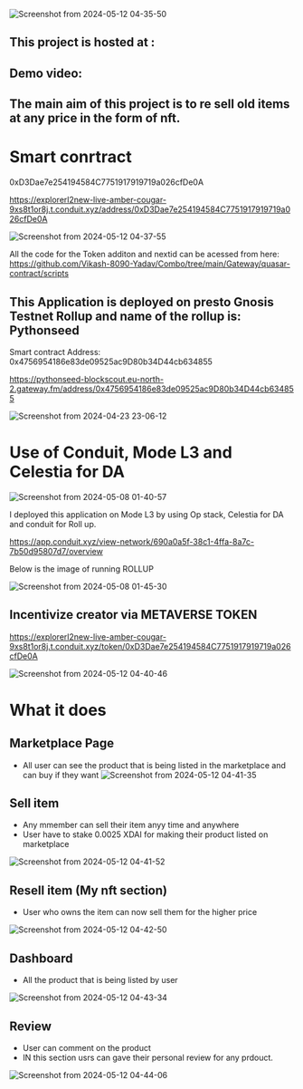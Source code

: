 ![Screenshot from 2024-05-12 04-35-50](https://github.com/Vikash-8090-Yadav/minimal/assets/85225156/9db102c5-766f-40c7-8c3e-9785e03d718b)


## This project is hosted at : 

## Demo video: 


## The main aim of this project  is to re sell old items  at any price in the form of nft. 


# Smart conrtract

0xD3Dae7e254194584C7751917919719a026cfDe0A

https://explorerl2new-live-amber-cougar-9xs8t1or8j.t.conduit.xyz/address/0xD3Dae7e254194584C7751917919719a026cfDe0A

![Screenshot from 2024-05-12 04-37-55](https://github.com/Vikash-8090-Yadav/minimal/assets/85225156/769eb30d-6d0a-4af8-b5e6-c1ac51a1cef2)





All the code for the  Token additon  and nextid can be acessed from here: https://github.com/Vikash-8090-Yadav/Combo/tree/main/Gateway/quasar-contract/scripts



## This Application is deployed on presto  Gnosis Testnet Rollup and name of the rollup is: Pythonseed

Smart contract Address: 0x4756954186e83de09525ac9D80b34D44cb634855

https://pythonseed-blockscout.eu-north-2.gateway.fm/address/0x4756954186e83de09525ac9D80b34D44cb634855

![Screenshot from 2024-04-23 23-06-12](https://github.com/Vikash-8090-Yadav/Combo/assets/85225156/0230d0b9-e4ae-4464-997c-0d4629b5488e)



# Use of Conduit, Mode L3  and Celestia for DA

![Screenshot from 2024-05-08 01-40-57](https://github.com/Vikash-8090-Yadav/Celestia-Club/assets/85225156/f081cac7-bfec-4b1a-9a7d-f2c71e8d961f)


I deployed this application on Mode L3   by using Op stack, Celestia for DA and conduit for Roll up. 

https://app.conduit.xyz/view-network/690a0a5f-38c1-4ffa-8a7c-7b50d95807d7/overview

Below  is the image of running ROLLUP

![Screenshot from 2024-05-08 01-45-30](https://github.com/Vikash-8090-Yadav/Celestia-Club/assets/85225156/655c5e71-5708-4d91-aace-6222fc00f2e1)




## Incentivize creator via METAVERSE TOKEN 

https://explorerl2new-live-amber-cougar-9xs8t1or8j.t.conduit.xyz/token/0xD3Dae7e254194584C7751917919719a026cfDe0A


![Screenshot from 2024-05-12 04-40-46](https://github.com/Vikash-8090-Yadav/minimal/assets/85225156/598e7331-170b-4837-9aee-01e02e857ed9)



# What it does

## Marketplace Page

- All user can see the product that is  being listed in the  marketplace and can buy if they want
![Screenshot from 2024-05-12 04-41-35](https://github.com/Vikash-8090-Yadav/minimal/assets/85225156/1e6dbd6c-1f51-4d83-9964-922e56d7cd8e)



## Sell item 
- Any mmember can sell their item anyy time and anywhere
- User have to stake 0.0025 XDAI for making their product listed on marketplace

![Screenshot from 2024-05-12 04-41-52](https://github.com/Vikash-8090-Yadav/minimal/assets/85225156/127f9cd9-e6a7-45f5-8d68-0fd063f07b34)



## Resell item (My nft section)

- User who owns the item  can now sell  them for the higher price 

![Screenshot from 2024-05-12 04-42-50](https://github.com/Vikash-8090-Yadav/minimal/assets/85225156/085e2b34-ca05-4e73-9fd2-53c3861bd7d5)


## Dashboard 

- All the product that is being listed by user

![Screenshot from 2024-05-12 04-43-34](https://github.com/Vikash-8090-Yadav/minimal/assets/85225156/bc9ab1d1-2add-42ea-b8f8-de2d00d514ff)


## Review 

- User can comment on the product
- IN this section usrs can gave their personal review for any prdouct.

![Screenshot from 2024-05-12 04-44-06](https://github.com/Vikash-8090-Yadav/minimal/assets/85225156/fb1d48c1-da37-4d2c-9ceb-b48a98685924)



